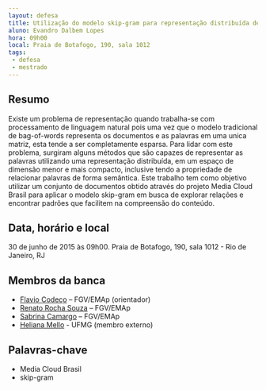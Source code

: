 ```yaml
---
layout: defesa
title: Utilização do modelo skip-gram para representação distribuída de palavras no projeto Media Cloud Brasil
aluno: Evandro Dalbem Lopes 
hora: 09h00
local: Praia de Botafogo, 190, sala 1012
tags:
 - defesa
 - mestrado
---
```


## Resumo
 
Existe um problema de representação quando trabalha-se com
processamento de linguagem natural pois uma vez que o modelo
tradicional de bag-of-words representa os documentos e as palavras em
uma unica matriz, esta tende a ser completamente esparsa. Para lidar
com este problema, surgiram alguns métodos que são capazes de
representar as palavras utilizando uma representação distribuída, em
um espaço de dimensão menor e mais compacto, inclusive tendo a
propriedade de relacionar palavras de forma semântica. Este trabalho
tem como objetivo utilizar um conjunto de documentos obtido através do
projeto Media Cloud Brasil para aplicar o modelo skip-gram em busca de
explorar relações e encontrar padrões que facilitem na compreensão do
conteúdo.
 
## Data, horário e local

30 de junho de 2015 às 09h00. Praia de Botafogo, 190, sala 1012 - Rio
de Janeiro, RJ
 
## Membros da banca

- [Flavio Codeço](/people/flavio.coelho.html) – FGV/EMAp (orientador)
- [Renato Rocha Souza](/people/renato.souza.html) – FGV/EMAp
- [Sabrina Camargo](/people/sabrina.camargo.html) – FGV/EMAp 
- [Heliana Mello](http://lattes.cnpq.br/5724573734505786) - UFMG (membro externo)
 
## Palavras-chave

- Media Cloud Brasil
- skip-gram

